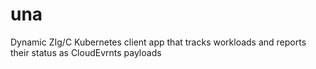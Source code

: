 # una
Dynamic ZIg/C Kubernetes client app that tracks workloads and reports their status as CloudEvrnts payloads

